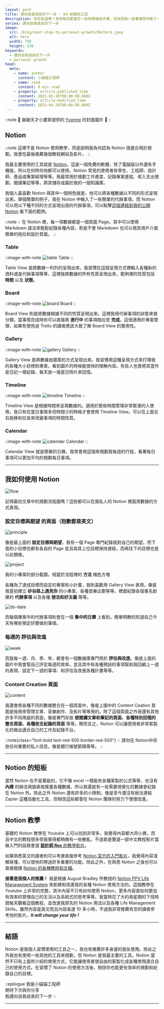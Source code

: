 ```yaml
---
layout: post
title: 邁向自我成長的下一步 - 04 紀錄和工具
description: 你也有過嗎？本來每天都會花一些時間做這件事，但有因為一些事情而中斷了一兩天，接著就完全忘記了... 計畫好的事情若是沒有好好的記錄下來，時常會隨著時間的流逝而慢慢被淡忘。今天要來介紹一些我用來紀錄各種計畫的工具。
series: 邁向自我成長的下一步
image:
  src: /blog/next-step-to-personal-growth/04/hero.jpeg
  alt: hero
  width: 750
  height: 536
keywords:
  - 邁向自我成長的下一步
  - personal growth
head:
  meta:
    - name: author
      content: 小貓貓工程師
    - name: read
      content: 8 min read
    - property: article:published_time
      content: 2021-01-16T00:00:00.000Z
    - property: article:modified_time
      content: 2023-04-20T00:00:00.000Z
---
```


::note
🙌 謝謝天才小畫家提供的 [Yvonne](https://instagram.com/yvo0503kr?igshid=p9lwrcxrjtgo&ref=blog.ewocker.com) 的封面圖片 🙌
::

## Notion

::note
這裡不是 Notion 使用教學，而是說明我為何認為 Notion 很適合用於規劃。我會在最後推薦幾個教程網站及影片。
::

我最主要使用的工具就是 [Notion](https://www.notion.so/product?ref=blog.ewocker.com)。這是一個免費的軟體，除了電腦版以外還有手機版，所以在何時何地都可以使用。Notion 常見的使用者有學生、工程師、設計師、產品或專案經理等等。我最常用於規劃工作進度、記錄專案進程、收入支出規劃、閱讀筆記等等，將其儲存成屬於我的一個知識庫。

我個人最喜歡 Notion 得其中一個特色就是，他可以將各種數據以不同的形式呈現出來。舉個簡單的例子，我在 Notion 中輸入了一些簡單的代辦事項，而 Notion 可以用以下種不同的方式呈現出我的代辦事項，可以點擊[這個連結到我的公開 Notion](https://www.notion.so/Public-3b4506b0b53143e8b51b099da1ac5da3?ref=blog.ewocker.com) 看下面的範例。

::note
💡 在 Notion 裡，每一項數據都是一個頁面 Page。其中可以使用 Markdown 語法來輕鬆紀錄各種內容，若是不會 Markdown 也可以用其用戶介面簡單的拖拉和設計頁面。
::

### Table
::image-with-note
![table](/blog/next-step-to-personal-growth/04/table.png)
Table
::

Table View 是將數據一列列的呈現出來。我習慣在這個呈現方式裡輸入各種新的資料或是代辦事項等等，這裡我將數據的所有性質呈現出來，範例裡的性質包括 **時間** 以及 **狀態**。

### Board
::image-with-note
![board](/blog/next-step-to-personal-growth/04/board.png)
Board
::

Board View 則是將數據根據不同的性質呈現出來。這裡我用代辦事項的狀態來做分類，當事情完成時你可以直接將 **進行中** 的事項拖拉至 **完成**。這很適用於專案管理，如果有使用過 Trello 的讀者應該大致了解 Board View 的實用性。

### Gallery
::image-with-note
![gallery](/blog/next-step-to-personal-growth/04/gallery.png)
Gallery
::

Gallery View 是將數據由圖案的方式呈現出來。我習慣用這種呈現方式來打理我的各種大小目標和專案，看到圖片的時候能很快的理解內容。有些人也會將其當作是日記一樣紀錄，每天放一張當日照片來回憶。

### Timeline
::image-with-note
![timeline](/blog/next-step-to-personal-growth/04/timeline.png)
Timeline
::

Timeline View 是根據時間來呈現數據的。適用於那些時間管理非常緊湊的人使用，我只有在當日事情多但時間少的時候才會使用 Timeline View。可以在上面左右拖移和拉長來改變事項的時間性質。

### Calendar
::image-with-note
![calendar](/blog/next-step-to-personal-growth/04/calendar.png)
Calendar
::

Calendar View 就是簡單的日曆。我常會用這個來規劃我每週的行程，看著每日事項可以更加平均的規劃每日事項。

---

## 我如何使用 Notion

![flow](/blog/next-step-to-personal-growth/04/flow.png)

記得最初文章中的規劃流程圖嗎？這些都可以在我私人的 Notion 裡面用數據的方式表現。


### **設定目標與期望** 的頁面（抱歉都是英文）

![principle](/blog/next-step-to-personal-growth/04/principle.png)

像是最上面的 **設定目標與期望**，我有一個 Page 專門紀錄我對自己的期望。而下面的小目標也都有各自的 Page 並且與其上位目標保持連結，而再往下的目標也是以此類推。

![project](/blog/next-step-to-personal-growth/04/project.png)

我的小專案的部分截圖，相當於流程裡的 **方法** 橘色方塊

各種為了達成目標而設定的專案和小計畫，我則喜歡用 Gallery View 表現，像是我當初建立 **矽谷路上遇見你** 的小專案、各種音樂企劃等等。裡面紀錄各個事先創建的 **代辦事項** 以及各種 **想法和好主義** 等等。

![do-date](/blog/next-step-to-personal-growth/04/do-date.png)

而每個專案中的代辦事項則會在一個 **集中的日曆** 上看到，簡單明瞭的知道自己今天有哪些預定好要做的事情。

### 每週的 **評估與改進**

![week](/blog/next-step-to-personal-growth/04/week.png)

而我每一週、月、季、年，都會有一個數據庫專門用於 **評估與改進**。像是上面的圖片中我會幫自己評定每週的效率，並且其中有各種預設的事項幫助我回顧上一週的表現、設定下一週的事項、和評估及改進各種計畫等等。

### Content Creation 頁面

![content](/blog/next-step-to-personal-growth/04/content.png)

我還會將各種不同的數據整合在一個頁面中，像是上圖中的 Content Ceation 頁面是我用來管理文章、音樂創作、及影片等等用的。除了這個頁面之外我還有其他許多不同用處的頁面，像是專門存放 **想閱讀文章和筆記的頁面、各種特別回憶的整合頁面、各種收支紀錄的頁面** 等等。簡而言之，Notion 可以讓使用者非常客製化的做出適合自己的工作及紀錄平台。

::note{class="font-bold text-red-500 border-red-500"}
💡 請勿在 Notion中存放任何重要的私人信息，像是銀行帳號密碼等等。
::

---

## Notion 的短板

當然 Notion 也不是萬能的，它不像 excel 一樣能有各種客製的公式等等，也沒有 **內建** 的辦法用圖表視覺畫各種數據，所以我還是有一些需要視覺化的數據會紀錄在 Notion 外。除此之外 Notion 還有許多的小限制，像是至今還沒有辦法連結 Zapier 這種自動化工具，但相信這些都會在 Notion 團隊的努力下慢慢改進。

---

## Notion 教學

基礎的 Notion 教學在 Youtube 上可以找到非常多，我覺得內容都大同小異，而且中文的教程很多但我覺得都稍微有一些散亂。不過若是要選一部中文教程影片當做入門的話我會選 [**設計師 Rex** 的教學影片](https://www.youtube.com/watch?v=kI1JQaNpBks&ref=blog.ewocker.com)。

如果熟悉英文的讀者則可以考慮直接參考 [Notion 官方的入門影片](https://www.youtube.com/watch?v=oTahLEX3NXo&%3Blist=PLzaYMdbJMZW0gYyfNhL0sHheU5WR2YKE1&ref=blog.ewocker.com)，我覺得內容淺顯易懂，可以很快的帶過許多重要的功能。除此之外，在熟悉 Notion 之後也可以直接閱讀 [Notion 的各種教程和文檔](https://www.notion.so/guides?ref=blog.ewocker.com)。

**接著是我個人的推薦！** 我是根據 August Bradley 所教授的 [Notion PPV Life Management System](https://www.youtube.com/user/augustbradley/featured?ref=blog.ewocker.com) 來創建和改進我的各種 Notion 使用方法的。這個教學在 Youtube 上非常的完整，其中內容不只有如何使用 Notion，更多內容是如何更加有效率的管理自己的生活以及系統式的思考等等。我當時花了大約兩星期的下班時間每天觀看這個教程，並改進我原先的 Notion 用法以及各種 Life Management Skills。雖然內容是英文而且內容長達 10 多小時，不過我非常推薦有空的讀者參考他的影片。**_It will change your life !_**

---

## 結語

Notion 是我個人習慣使用的工具之一，我也有推薦許多身邊的朋友使用。除此之外我也有使用一些其他的工具來規劃，但 Notion 是我最主要的工具。Notion 當然不只有上面所介紹的使用方式，它能讓使用者很自由的客製化成各種使用適合自己的使用方式。在習慣了 Notion 的使用方法後，相信你也能更有效率的規劃和紀錄自己的目標。

::epilogue
我是小貓貓工程師<br />
期待下次與你分享<br />
我邁向自我成長的下一步
::

---
